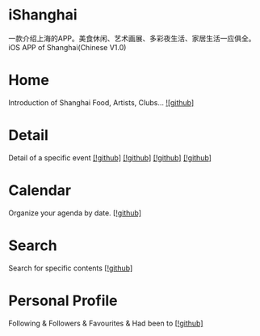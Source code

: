 # iShanghai
一款介绍上海的APP。美食休闲、艺术画展、多彩夜生活、家居生活一应俱全。
iOS APP of Shanghai(Chinese V1.0)


# Home
Introduction of Shanghai Food, Artists, Clubs...
[![github]](https://github.com/Muizchen/iShanghai/tree/master/Screenshots/Home.png "Home")


# Detail
Detail of a specific event
[[!github]](https://github.com/Muizchen/iShanghai/tree/master/Screenshots/Detail_1.png "Detailed Pics&Location")
[[!github]](https://github.com/Muizchen/iShanghai/tree/master/Screenshots/Detail_2.png "Users")
[[!github]](https://github.com/Muizchen/iShanghai/tree/master/Screenshots/Detail_3.png "Map")
[[!github]](https://github.com/Muizchen/iShanghai/tree/master/Screenshots/Detail_4.png "Users")


# Calendar
Organize your agenda by date.
[[!github]](https://github.com/Muizchen/iShanghai/tree/master/Screenshots/Calendar.png "Calendar")


# Search
Search for specific contents
[[!github]](https://github.com/Muizchen/iShanghai/tree/master/Screenshots/Search.png "Search")


# Personal Profile
Following & Followers & Favourites & Had been to
[[!github]](https://github.com/Muizchen/iShanghai/tree/master/Screenshots/Search.png "Search")

